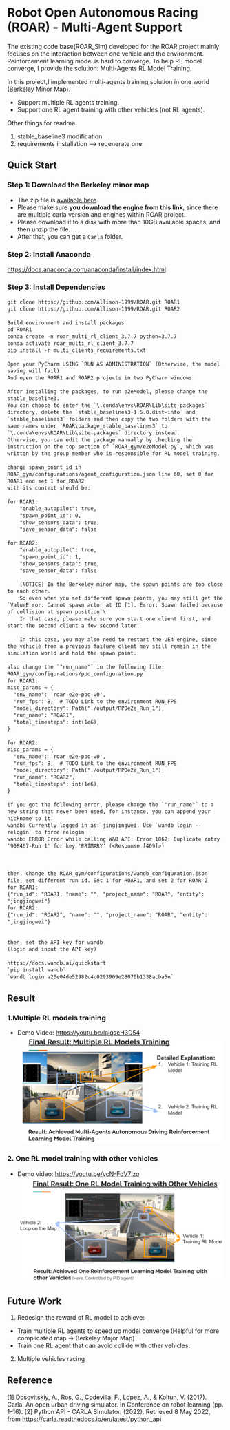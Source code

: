# Robot Open Autonomous Racing (ROAR) - Multi-Agent Support
The existing code base(ROAR_Sim) developed for the ROAR project mainly focuses on the interaction between one vehicle and the environment. Reinforcement learning model is hard to converge. 
To help RL model converge, I provide the solution: Multi-Agents RL Model Training.

In this project,I implemented multi-agents training solution in one world (Berkeley Minor Map).
- Support multiple RL agents training.
- Support one RL agent training with other vehicles (not RL agents).



Other things for readme:
1. stable_baseline3 modification
2. requirements installation  -->  regenerate one.
## Quick Start
### Step 1: Download the Berkeley minor map
- The zip file is [available here](https://drive.google.com/file/d/1hyI9SyjxFG7IV-c6RQxz26fs5LijRogY/view?usp=sharing). 
- Please make sure **you download the engine from this link**, since there are multiple carla version and engines within ROAR project.
- Please download it to a disk with more than 10GB available spaces, and then unzip the file.
- After that, you can get a `Carla` folder.

### Step 2: Install Anaconda
https://docs.anaconda.com/anaconda/install/index.html

### Step 3: Install Dependencies
```
git clone https://github.com/Allison-1999/ROAR.git ROAR1
git clone https://github.com/Allison-1999/ROAR.git ROAR2

Build environment and install packages
cd ROAR1
conda create -n roar_multi_rl_client_3.7.7 python=3.7.7
conda activate roar_multi_rl_client_3.7.7
pip install -r multi_clients_requirements.txt

Open your PyCharm USING `RUN AS ADMINISTRATION` (Otherwise, the model saving will fail)
And open the ROAR1 and ROAR2 projects in two PyCharm windows

After installing the packages, to run e2eModel, please change the stable_baseline3.
You can choose to enter the `\.conda\envs\ROAR\Lib\site-packages` directory, delete the `stable_baselines3-1.5.0.dist-info` and `stable_baselines3` folders and then copy the two folders with the same names under `ROAR\package_stable_baselines3` to `\.conda\envs\ROAR\Lib\site-packages` directory instead.
Otherwise, you can edit the package manually by checking the instruction on the top section of `ROAR_gym/e2eModel.py`, which was written by the group member who is responsible for RL model training.

change spawn_point_id in ROAR_gym/configurations/agent_configuration.json line 60, set 0 for ROAR1 and set 1 for ROAR2
with its context should be:

for ROAR1:
    "enable_autopilot": true,
    "spawn_point_id": 0,
    "show_sensors_data": true,
    "save_sensor_data": false

for ROAR2:
    "enable_autopilot": true,
    "spawn_point_id": 1,
    "show_sensors_data": true,
    "save_sensor_data": false
    
    [NOTICE] In the Berkeley minor map, the spawn points are too close to each other. 
    So even when you set different spawn points, you may still get the `ValueError: Cannot spawn actor at ID [1]. Error: Spawn failed because of collision at spawn position`\
    In that case, please make sure you start one client first, and start the second client a few second later.
    
    In this case, you may also need to restart the UE4 engine, since the vehicle from a previous failure client may still remain in the simulation world and hold the spawn point.
    
also change the `"run_name"` in the following file: ROAR_gym/configurations/ppo_configuration.py
for ROAR1:
misc_params = {
  "env_name": 'roar-e2e-ppo-v0',
  "run_fps": 8,  # TODO Link to the environment RUN_FPS
  "model_directory": Path("./output/PPOe2e_Run_1"),
  "run_name": "ROAR1",
  "total_timesteps": int(1e6),
}

for ROAR2:
misc_params = {
  "env_name": 'roar-e2e-ppo-v0',
  "run_fps": 8,  # TODO Link to the environment RUN_FPS
  "model_directory": Path("./output/PPOe2e_Run_1"),
  "run_name": "ROAR2",
  "total_timesteps": int(1e6),
}

if you got the following error, please change the `"run_name"` to a new string that never been used, for instance, you can append your nickname to it.
wandb: Currently logged in as: jingjingwei. Use `wandb login --relogin` to force relogin
wandb: ERROR Error while calling W&B API: Error 1062: Duplicate entry '908467-Run 1' for key 'PRIMARY' (<Response [409]>)



then, change the ROAR_gym/configurations/wandb_configuration.json file, set different run id. Set 1 for ROAR1, and set 2 for ROAR 2
for ROAR1:
{"run_id": "ROAR1, "name": "", "project_name": "ROAR", "entity": "jingjingwei"}
for ROAR2:
{"run_id": "ROAR2", "name": "", "project_name": "ROAR", "entity": "jingjingwei"}


then, set the API key for wandb
(login and input the API key)

https://docs.wandb.ai/quickstart
`pip install wandb`
`wandb login a20e04de52982c4c0293909e28070b1338acba5e`
```

## Result
### 1.Multiple RL models training
- Demo Video: https://youtu.be/laiqscH3D54
![img.png](img.png)

### 2. One RL model training with other vehicles
- Demo video: https://youtu.be/vcN-FdV7lzo
![img_1.png](img_1.png)

## Future Work
1. Redesign the reward of RL model to achieve:
- Train multiple RL agents to speed up model converge (Helpful for more complicated map -> Berkeley Major Map)
- Train one RL agent that can avoid collide with other vehicles.
2. Multiple vehicles racing
## Reference
[1] Dosovitskiy, A., Ros, G., Codevilla, F., Lopez, A., & Koltun, V. (2017). Carla: An open urban driving simulator. In Conference on robot learning (pp. 1–16).
[2] Python API - CARLA Simulator. (2022). Retrieved 8 May 2022, from https://carla.readthedocs.io/en/latest/python_api

